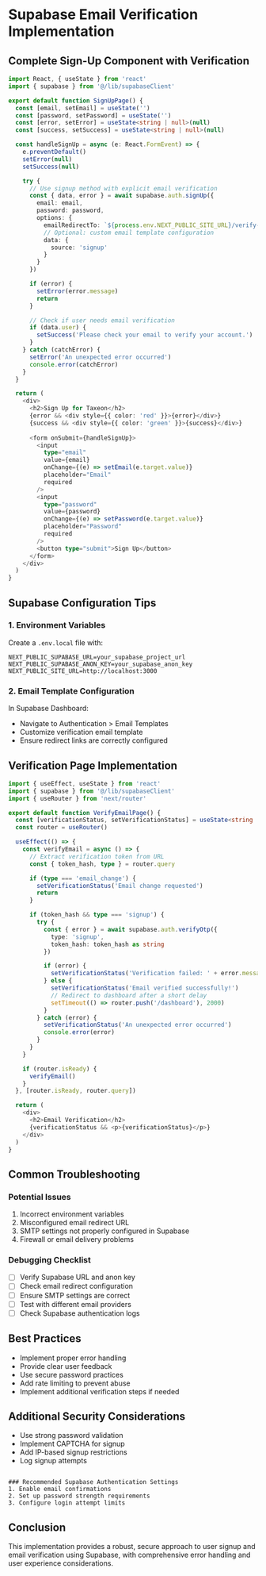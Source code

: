 # Supabase Email Verification Implementation

## Complete Sign-Up Component with Verification

```typescript
import React, { useState } from 'react'
import { supabase } from '@/lib/supabaseClient'

export default function SignUpPage() {
  const [email, setEmail] = useState('')
  const [password, setPassword] = useState('')
  const [error, setError] = useState<string | null>(null)
  const [success, setSuccess] = useState<string | null>(null)

  const handleSignUp = async (e: React.FormEvent) => {
    e.preventDefault()
    setError(null)
    setSuccess(null)

    try {
      // Use signup method with explicit email verification
      const { data, error } = await supabase.auth.signUp({
        email: email,
        password: password,
        options: {
          emailRedirectTo: `${process.env.NEXT_PUBLIC_SITE_URL}/verify-email`,
          // Optional: custom email template configuration
          data: {
            source: 'signup'
          }
        }
      })

      if (error) {
        setError(error.message)
        return
      }

      // Check if user needs email verification
      if (data.user) {
        setSuccess('Please check your email to verify your account.')
      }
    } catch (catchError) {
      setError('An unexpected error occurred')
      console.error(catchError)
    }
  }

  return (
    <div>
      <h2>Sign Up for Taxeon</h2>
      {error && <div style={{ color: 'red' }}>{error}</div>}
      {success && <div style={{ color: 'green' }}>{success}</div>}
      
      <form onSubmit={handleSignUp}>
        <input 
          type="email"
          value={email}
          onChange={(e) => setEmail(e.target.value)}
          placeholder="Email"
          required
        />
        <input 
          type="password"
          value={password}
          onChange={(e) => setPassword(e.target.value)}
          placeholder="Password"
          required
        />
        <button type="submit">Sign Up</button>
      </form>
    </div>
  )
}
```

## Supabase Configuration Tips

### 1. Environment Variables
Create a `.env.local` file with:
```
NEXT_PUBLIC_SUPABASE_URL=your_supabase_project_url
NEXT_PUBLIC_SUPABASE_ANON_KEY=your_supabase_anon_key
NEXT_PUBLIC_SITE_URL=http://localhost:3000
```

### 2. Email Template Configuration
In Supabase Dashboard:
- Navigate to Authentication > Email Templates
- Customize verification email template
- Ensure redirect links are correctly configured

## Verification Page Implementation

```typescript
import { useEffect, useState } from 'react'
import { supabase } from '@/lib/supabaseClient'
import { useRouter } from 'next/router'

export default function VerifyEmailPage() {
  const [verificationStatus, setVerificationStatus] = useState<string | null>(null)
  const router = useRouter()

  useEffect(() => {
    const verifyEmail = async () => {
      // Extract verification token from URL
      const { token_hash, type } = router.query

      if (type === 'email_change') {
        setVerificationStatus('Email change requested')
        return
      }

      if (token_hash && type === 'signup') {
        try {
          const { error } = await supabase.auth.verifyOtp({
            type: 'signup',
            token_hash: token_hash as string
          })

          if (error) {
            setVerificationStatus('Verification failed: ' + error.message)
          } else {
            setVerificationStatus('Email verified successfully!')
            // Redirect to dashboard after a short delay
            setTimeout(() => router.push('/dashboard'), 2000)
          }
        } catch (error) {
          setVerificationStatus('An unexpected error occurred')
          console.error(error)
        }
      }
    }

    if (router.isReady) {
      verifyEmail()
    }
  }, [router.isReady, router.query])

  return (
    <div>
      <h2>Email Verification</h2>
      {verificationStatus && <p>{verificationStatus}</p>}
    </div>
  )
}
```

## Common Troubleshooting

### Potential Issues
1. Incorrect environment variables
2. Misconfigured email redirect URL
3. SMTP settings not properly configured in Supabase
4. Firewall or email delivery problems

### Debugging Checklist
- [ ] Verify Supabase URL and anon key
- [ ] Check email redirect configuration
- [ ] Ensure SMTP settings are correct
- [ ] Test with different email providers
- [ ] Check Supabase authentication logs

## Best Practices
- Implement proper error handling
- Provide clear user feedback
- Use secure password practices
- Add rate limiting to prevent abuse
- Implement additional verification steps if needed

## Additional Security Considerations
- Use strong password validation
- Implement CAPTCHA for signup
- Add IP-based signup restrictions
- Log signup attempts
```

### Recommended Supabase Authentication Settings
1. Enable email confirmations
2. Set up password strength requirements
3. Configure login attempt limits
```

## Conclusion
This implementation provides a robust, secure approach to user signup and email verification using Supabase, with comprehensive error handling and user experience considerations.
